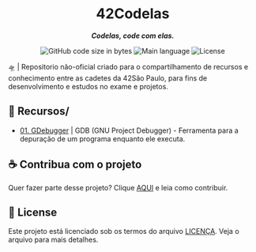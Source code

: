 <h1 align="center">
 42Codelas
</h1>

<p align="center">
	<b><i>Codelas, code com elas. </i></b><br>
</p>

<p align="center">
	<img alt="GitHub code size in bytes" src="https://img.shields.io/github/languages/code-size/mewmewdevart/42Codelas?color=5fa1e7" />
	<img alt="Main language" src="https://img.shields.io/github/languages/top/mewmewdevart/42Codelas?color=5fa1e7"/>
	<img alt="License" src="https://img.shields.io/github/license/mewmewdevart/42Codelas?color=5fa1e7"/>
</p>

🛸 | Repositorio não-oficial criado para o compartilhamento de recursos e conhecimento entre as cadetes da 42São Paulo, para fins de desenvolvimento e estudos no exame e projetos.

## 📁 Recursos/
- [01. GDebugger](https://github.com/mewmewdevart/42Codelas/tree/main/GDebugger) | GDB (GNU Project Debugger) - Ferramenta para a depuração de um programa enquanto ele executa.

## ☕ Contribua com o projeto
Quer fazer parte desse projeto? Clique [AQUI](CONTRIBUTING.md) e leia como contribuir.<br>

## 📜  License
Este projeto está licenciado sob os termos do arquivo [LICENÇA](https://github.com/mewmewdevart/42Codelas/blob/main/LICENSE). Veja o arquivo para mais detalhes.<br>
